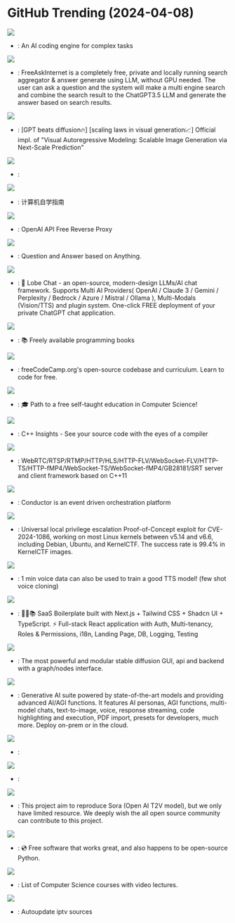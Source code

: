 # GitHub Trending (2024-04-08)

![](https://img.shields.io/badge/Go-New%201-green?style=flat-square&logo=appveyor)
- [](https://github.comundefined): An AI coding engine for complex tasks

![](https://img.shields.io/badge/Python-New%20463-green?style=flat-square&logo=appveyor)
- [](https://github.comundefined): FreeAskInternet is a completely free, private and locally running search aggregator & answer generate using LLM, without GPU needed. The user can ask a question and the system will make a multi engine search and combine the search result to the ChatGPT3.5 LLM and generate the answer based on search results.

![](https://img.shields.io/badge/Python-New%20404-green?style=flat-square&logo=appveyor)
- [](https://github.comundefined): [GPT beats diffusion🔥] [scaling laws in visual generation📈] Official impl. of "Visual Autoregressive Modeling: Scalable Image Generation via Next-Scale Prediction"

![](https://img.shields.io/badge/Rust-New%20250-green?style=flat-square&logo=appveyor)
- [](https://github.comundefined): 

![](https://img.shields.io/badge/HTML-New%20719-green?style=flat-square&logo=appveyor)
- [](https://github.comundefined): 计算机自学指南

![](https://img.shields.io/badge/TypeScript-New%20255-green?style=flat-square&logo=appveyor)
- [](https://github.comundefined): OpenAI API Free Reverse Proxy

![](https://img.shields.io/badge/Python-New%20125-green?style=flat-square&logo=appveyor)
- [](https://github.comundefined): Question and Answer based on Anything.

![](https://img.shields.io/badge/TypeScript-New%20117-green?style=flat-square&logo=appveyor)
- [](https://github.comundefined): 🤯 Lobe Chat - an open-source, modern-design LLMs/AI chat framework. Supports Multi AI Providers( OpenAI / Claude 3 / Gemini / Perplexity / Bedrock / Azure / Mistral / Ollama ), Multi-Modals (Vision/TTS) and plugin system. One-click FREE deployment of your private ChatGPT chat application.

![](https://img.shields.io/badge/none-New%20275-green?style=flat-square&logo=appveyor)
- [](https://github.comundefined): 📚 Freely available programming books

![](https://img.shields.io/badge/TypeScript-New%20283-green?style=flat-square&logo=appveyor)
- [](https://github.comundefined): freeCodeCamp.org's open-source codebase and curriculum. Learn to code for free.

![](https://img.shields.io/badge/none-New%20200-green?style=flat-square&logo=appveyor)
- [](https://github.comundefined): 🎓 Path to a free self-taught education in Computer Science!

![](https://img.shields.io/badge/C%2B%2B-New%2042-green?style=flat-square&logo=appveyor)
- [](https://github.comundefined): C++ Insights - See your source code with the eyes of a compiler

![](https://img.shields.io/badge/C%2B%2B-New%2016-green?style=flat-square&logo=appveyor)
- [](https://github.comundefined): WebRTC/RTSP/RTMP/HTTP/HLS/HTTP-FLV/WebSocket-FLV/HTTP-TS/HTTP-fMP4/WebSocket-TS/WebSocket-fMP4/GB28181/SRT server and client framework based on C++11

![](https://img.shields.io/badge/Java-New%20305-green?style=flat-square&logo=appveyor)
- [](https://github.comundefined): Conductor is an event driven orchestration platform

![](https://img.shields.io/badge/C-New%2060-green?style=flat-square&logo=appveyor)
- [](https://github.comundefined): Universal local privilege escalation Proof-of-Concept exploit for CVE-2024-1086, working on most Linux kernels between v5.14 and v6.6, including Debian, Ubuntu, and KernelCTF. The success rate is 99.4% in KernelCTF images.

![](https://img.shields.io/badge/Python-New%20111-green?style=flat-square&logo=appveyor)
- [](https://github.comundefined): 1 min voice data can also be used to train a good TTS model! (few shot voice cloning)

![](https://img.shields.io/badge/TypeScript-New%20194-green?style=flat-square&logo=appveyor)
- [](https://github.comundefined): 🚀🎉📚 SaaS Boilerplate built with Next.js + Tailwind CSS + Shadcn UI + TypeScript. ⚡️ Full-stack React application with Auth, Multi-tenancy, Roles & Permissions, i18n, Landing Page, DB, Logging, Testing

![](https://img.shields.io/badge/Python-New%20113-green?style=flat-square&logo=appveyor)
- [](https://github.comundefined): The most powerful and modular stable diffusion GUI, api and backend with a graph/nodes interface.

![](https://img.shields.io/badge/TypeScript-New%20101-green?style=flat-square&logo=appveyor)
- [](https://github.comundefined): Generative AI suite powered by state-of-the-art models and providing advanced AI/AGI functions. It features AI personas, AGI functions, multi-model chats, text-to-image, voice, response streaming, code highlighting and execution, PDF import, presets for developers, much more. Deploy on-prem or in the cloud.

![](https://img.shields.io/badge/TypeScript-New%20123-green?style=flat-square&logo=appveyor)
- [](https://github.comundefined): 

![](https://img.shields.io/badge/Rust-New%20121-green?style=flat-square&logo=appveyor)
- [](https://github.comundefined): 

![](https://img.shields.io/badge/Python-New%20316-green?style=flat-square&logo=appveyor)
- [](https://github.comundefined): This project aim to reproduce Sora (Open AI T2V model), but we only have limited resource. We deeply wish the all open source community can contribute to this project.

![](https://img.shields.io/badge/Jupyter%20Notebook-New%20258-green?style=flat-square&logo=appveyor)
- [](https://github.comundefined): 💿 Free software that works great, and also happens to be open-source Python.

![](https://img.shields.io/badge/none-New%20107-green?style=flat-square&logo=appveyor)
- [](https://github.comundefined): List of Computer Science courses with video lectures.

![](https://img.shields.io/badge/TypeScript-New%20151-green?style=flat-square&logo=appveyor)
- [](https://github.comundefined): Autoupdate iptv sources

